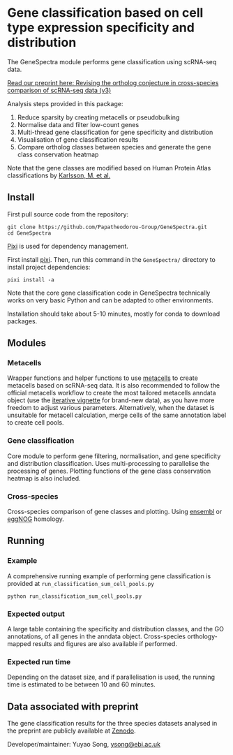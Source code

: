 # Gene classification based on cell type expression specificity and distribution

The GeneSpectra module performs gene classification using scRNA-seq data. 

[Read our preprint here: Revising the ortholog conjecture in cross-species comparison of scRNA-seq data (v3)](https://www.biorxiv.org/content/10.1101/2024.06.21.600109v3)

Analysis steps provided in this package:

1. Reduce sparsity by creating metacells or pseudobulking
2. Normalise data and filter low-count genes
3. Multi-thread gene classification for gene specificity and distribution
4. Visualisation of gene classification results
5. Compare ortholog classes between species and generate the gene class conservation heatmap

Note that the gene classes are modified based on Human Protein Atlas classifications by [Karlsson, M. et al.](https://www.science.org/doi/10.1126/sciadv.abh2169?url_ver=Z39.88-2003&rfr_id=ori:rid:crossref.org&rfr_dat=cr_pub%20%200pubmed})

## Install

First pull source code from the repository:

```shell
git clone https://github.com/Papatheodorou-Group/GeneSpectra.git
cd GeneSpectra
```

[Pixi](https://pixi.sh/latest/) is used for dependency management.

First install [pixi](https://pixi.sh/latest/#installation). Then, run this command in the `GeneSpectra/` directory to install project dependencies:

```shell
pixi install -a
```

Note that the core gene classification code in GeneSpectra technically works on very basic Python and can be adapted to other environments. 

Installation should take about 5-10 minutes, mostly for conda to download packages. 

## Modules

### Metacells

Wrapper functions and helper functions to use [metacells](https://github.com/tanaylab/metacells) to create metacells based on scRNA-seq data. It is also recommended to follow the official metacells workflow to create the most tailored metacells anndata object (use the [iterative vignette](https://tanaylab.github.io/metacells-vignettes/iterative.html) for brand-new data), as you have more freedom to adjust various parameters. Alternatively, when the dataset is unsuitable for metacell calculation, merge cells of the same annotation label to create cell pools.

### Gene classification

Core module to perform gene filtering, normalisation, and gene specificity and distribution classification. Uses multi-processing to parallelise the processing of genes. Plotting functions of the gene class conservation heatmap is also included. 

### Cross-species

Cross-species comparison of gene classes and plotting. Using [ensembl](https://www.ensembl.org/index.html) or [eggNOG](http://eggnog5.embl.de/) homology.

## Running

### Example

A comprehensive running example of performing gene classification is provided at `run_classification_sum_cell_pools.py`

```shell
python run_classification_sum_cell_pools.py
```

### Expected output

A large table containing the specificity and distribution classes, and the GO annotations, of all genes in the anndata object. Cross-species orthology-mapped results and figures are also available if performed. 

### Expected run time

Depending on the dataset size, and if parallelisation is used, the running time is estimated to be between 10 and 60 minutes. 

## Data associated with preprint

The gene classification results for the three species datasets analysed in the preprint are publicly available at [Zenodo](https://doi.org/10.5281/zenodo.17077680).

Developer/maintainer: Yuyao Song, <ysong@ebi.ac.uk>

